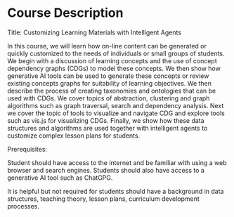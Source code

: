 # Course Description

Title: Customizing Learning Materials with Intelligent Agents

In this course, we will learn how on-line content can
be generated or quickly customized to the needs of
individuals or small groups of students.  We begin
with a discussion of learning concepts and the use
of concept dependency graphs (CDGs) to model these
concepts.  We then show how generative AI tools
can be used to generate these concepts or review
existing concepts graphs for suitability of
learning objectives.  We then describe the process
of creating taxonomies and ontologies that can be used
with CDGs.  We cover topics of abstraction, clustering
and graph algorithms such as graph traversal, search and dependency analysis.  Next we cover the topic of tools
to visualize and navigate CDG and explore tools
such as vis.js for visualizing CDGs.  Finally, we show how these
data structures and algorithms are used together with
intelligent agents to customize complex lesson plans for students.

Prerequisites: 

Student should have access to the internet and
be familiar with using a web browser and search
engines.  Students should also have access to a
generative AI tool such as ChatGPG.

It is helpful but not required for students should have a background
in data structures, teaching theory, lesson plans, curriculum development processes.

